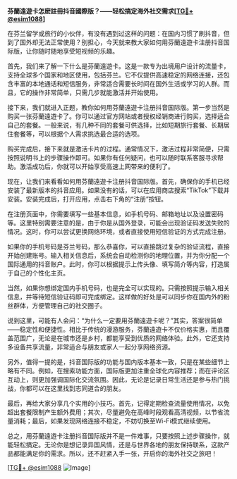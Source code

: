 **芬蘭遠遊卡怎麽註冊抖音國際版？——轻松搞定海外社交需求[[TG💪+ @esim1088](https://t.me/s/esim1088)]**

在芬兰留学或旅行的小伙伴，有没有遇到过这样的问题：在国内习惯了刷抖音，但到了国外却无法正常使用？别担心，今天就来教大家如何用芬蘭遠遊卡注册抖音国际版，让你随时随地享受短视频的乐趣。

首先，我们来了解一下什么是芬蘭遠遊卡。这是一款专为出境用户设计的流量卡，支持全球多个国家和地区使用，包括芬兰。它不仅提供高速稳定的网络连接，还包含丰富的本地通话和短信服务，非常适合需要长时间在国外生活或学习的人群。而且，它的操作非常简单，只需几步就能激活并开始使用。

接下来，我们就进入正题，教你如何用芬蘭遠遊卡注册抖音国际版。第一步当然是购买一张芬蘭遠遊卡了。你可以通过官方网站或者授权经销商进行购买，选择适合自己的套餐。一般来说，有几种不同的套餐可供选择，比如短期旅行套餐、长期居住套餐等，可以根据个人需求挑选最合适的选项。

购买完成后，接下来就是激活卡片的过程。通常情况下，激活过程非常简便，只需按照说明书上的步骤操作即可。如果你有任何疑问，也可以随时联系客服寻求帮助。激活成功后，你就可以开始享受高速上网带来的便利了。

现在，让我们来看看如何用芬蘭遠遊卡注册抖音国际版。首先，确保你的手机已经安装了最新版本的抖音应用。如果没有的话，可以在应用商店搜索“TikTok”下载并安装。安装完成后，打开应用，点击右下角的“注册”按钮。

在注册页面中，你需要填写一些基本信息，如手机号码、邮箱地址以及设置密码等。这里特别需要注意的是，由于你是从国外登录，可能会出现验证码发送失败的情况。这时，你可以尝试更换网络环境，或者直接使用短信验证的方式完成注册。

如果你的手机号码是芬兰号码，那么恭喜你，可以直接跳过复杂的验证流程，直接开始创建账号。输入相关信息后，系统会自动检测你的地理位置，并为你分配一个国际通用的抖音账户。此时，你可以根据提示上传头像、填写简介等内容，打造属于自己的个性化主页。

当然，如果你想绑定国内手机号码，也是完全可以实现的。只需按照提示输入相关信息，并等待短信验证码即可完成绑定。这样做的好处是可以同步你在国内外的粉丝群体，方便管理自己的社交圈子。

说到这里，可能有人会问：“为什么一定要用芬蘭遠遊卡呢？”其实，答案很简单——稳定性和便捷性。相比于传统的漫游服务，芬蘭遠遊卡不仅价格实惠，而且覆盖范围广，无论是在城市还是乡村，都能享受到优质的网络体验。此外，它还支持多设备共享流量，非常适合与朋友或家人一起分享网络资源。

另外，值得一提的是，抖音国际版的功能与国内版本基本一致，只是在某些细节上略有不同。例如，在搜索功能方面，国际版更加注重全球化内容推荐；而在评论区互动上，则更加强调国际化交流氛围。因此，无论是记录日常生活还是参与热门挑战，你都可以在这里找到志同道合的朋友。

最后，再给大家分享几个实用的小技巧。首先，记得定期检查流量使用情况，以免超出套餐限制产生额外费用；其次，尽量避免在高峰时段观看高清视频，以节省流量消耗；最后，如果发现网络连接不稳定，不妨切换至Wi-Fi模式继续使用。

总之，用芬蘭遠遊卡注册抖音国际版并不是一件难事，只要按照上述步骤操作，就能轻松搞定。无论你是想记录异国风情，还是与世界各地的朋友保持联系，这款产品都能满足你的需求。所以，还不赶紧入手一张，开启你的海外社交之旅吧！

[[TG💪+ @esim1088](https://t.me/s/esim1088) ![Image](https://i.postimg.cc/4NQfJmqS/Snipaste-2025-05-13-00-14-12.png)]